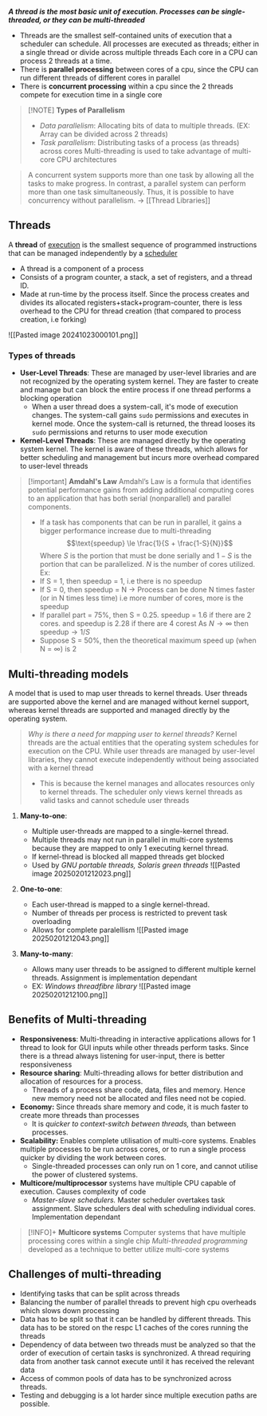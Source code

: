 ***A thread is the most basic unit of execution. Processes can be single-threaded, or they can be multi-threaded***
- Threads are the smallest self-contained units of execution that a scheduler can schedule. All processes are executed as threads; either in a single thread or divide across multiple threads
Each core in a CPU can process 2 threads at a time.
- There is **parallel processing** between cores of a cpu, since the CPU can run different threads of different cores in parallel 
- There is **concurrent processing** within a cpu since the 2 threads compete for execution time in a single core
> [!NOTE] **Types of Parallelism**
> - *Data parallelism*: Allocating bits of data to multiple threads. (EX: Array can be divided across 2 threads)	
> - *Task parallelism*: Distributing tasks of a process (as threads) across cores
Multi-threading is used to take advantage of multi-core CPU architectures

> A concurrent system supports more than one task by allowing all the tasks to make progress. In contrast, a parallel system can perform more than one task simultaneously. Thus, it is possible to have concurrency without parallelism.
-> [[Thread Libraries]]
## Threads
A **thread** of [execution](https://en.wikipedia.org/wiki/Execution_\(computing\) "Execution (computing)") is the smallest sequence of programmed instructions that can be managed independently by a [scheduler](https://en.wikipedia.org/wiki/Scheduling_\(computing\) "Scheduling (computing)") 
- A thread is a component of a process
- Consists of a program counter, a stack, a set of registers, and a thread ID.
- Made at run-time by the process itself. Since the process creates and divides its allocated registers+stack+program-counter, there is less overhead to the CPU for thread creation (that compared to process creation, i.e forking)

![[Pasted image 20241023000101.png]]
### Types of threads
- **User-Level Threads**: These are managed by user-level libraries and are not recognized by the operating system kernel. They are faster to create and manage but can block the entire process if one thread performs a blocking operation
	- When a user thread does a system-call, it's mode of execution changes. The system-call gains `sudo` permissions and executes in kernel mode. Once the system-call is returned, the thread looses its `sudo` permissions and returns to user mode execution
- **Kernel-Level Threads**: These are managed directly by the operating system kernel. The kernel is aware of these threads, which allows for better scheduling and management but incurs more overhead compared to user-level threads
> [!important] **Amdahl's Law**
> Amdahl’s Law is a formula that identifies potential performance gains from adding additional computing cores to an application that has both serial (nonparallel) and parallel components.
> - If a task has components that can be run in parallel, it gains a bigger performance increase due to multi-threading $$\text{speedup} \le \frac{1}{S + \frac{1-S}{N}}$$
> Where $S$ is the portion that must be done serially and $1- S$ is the portion that can be parallelized. $N$ is the number of cores utilized.
> Ex:
> - If S = 1, then speedup = 1, i.e there is no speedup
> - If S = 0, then speedup = N -> Process can be done N times faster (or in N times less time) i.e more number of cores, more is the speedup
> - If parallel part = 75%, then S = 0.25. speedup = 1.6 if there are 2 cores. and speedup is 2.28 if there are 4 corest
> As $N \rightarrow \infty$ then $\text{speedup} \rightarrow 1/S$ 
> - Suppose S = 50%, then the theoretical maximum speed up (when N = $\infty$) is 2
> 
> 
## Multi-threading models
A model that is used to map user threads to kernel threads. User threads are supported above the kernel and are managed without kernel support, whereas kernel threads are supported and managed directly by the operating system.

>*Why is there a need for mapping user to kernel threads?*
>Kernel threads are the actual entities that the operating system schedules for execution on the CPU. While user threads are managed by user-level libraries, they cannot execute independently without being associated with a kernel thread
>- This is because the kernel manages and allocates resources only to kernel threads. The scheduler only views kernel threads as valid tasks and cannot schedule user threads

1. **Many-to-one**:
	- Multiple user-threads are mapped to a single-kernel thread.
	- Multiple threads may not run in parallel in multi-core systems because they are mapped to only 1 executing kernel thread.
	- If kernel-thread is blocked all mapped threads get blocked
	- Used by *GNU portable threads, Solaris green threads*
![[Pasted image 20250201212023.png]]

2. **One-to-one**:
	- Each user-thread is mapped to a single kernel-thread.
	- Number of threads per process is restricted to prevent task overloading
	- Allows for complete paralellism
![[Pasted image 20250201212043.png]]

1. **Many-to-many**:
	- Allows many user threads to be assigned to different multiple kernel threads. Assignment is implementation dependant
	- EX: *Windows threadfibre library*
![[Pasted image 20250201212100.png]]
## Benefits of Multi-threading
- **Responsiveness**: Multi-threading in interactive applications allows for 1 thread to look for GUI inputs while other threads perform tasks. Since there is a thread always listening for user-input, there is better responsiveness
- **Resource sharing**: Multi-threading allows for better distribution and allocation of resources for a process. 
	- Threads of a process share code, data, files and memory. Hence new memory need not be allocated and files need not be copied.
- **Economy:** Since threads share memory and code, it is much faster to create more threads than processes
	- It is *quicker to context-switch between threads,* than between processes.
- **Scalability:** Enables complete utilisation of multi-core systems. Enables multiple processes to be run across cores, or to run a single process quicker by dividing the work between cores. 
	- Single-threaded processes can only run on 1 core, and cannot utilise the power of clustered systems. 
- **Multicore/multiprocessor** systems have multiple CPU capable of execution. Causes complexity of code
	- *Master-slave schedulers.* Master scheduler overtakes task assignment. Slave schedulers deal with scheduling individual cores. Implementation dependant
>[!INFO]+ **Multicore systems**
>Computer systems that have multiple processing cores within a single chip
>*Multi-threaded programming* developed as a technique to better utilize multi-core systems
## Challenges of multi-threading
- Identifying tasks that can be split across threads
- Balancing the number of parallel threads to prevent high cpu overheads which slows down processing
- Data has to be split so that it can be handled by different threads. This data has to be stored on the respc L1 caches of the cores running the threads
- Dependency of data between two threads must be analyzed so that the order of execution of certain tasks is synchronized. A thread requiring data from another task cannot execute until it has received the relevant data
- Access of common pools of data has to be synchronized across threads.
- Testing and debugging is a lot harder since multiple execution paths are possible.
